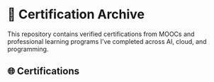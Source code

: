 # 📜 Certification Archive

This repository contains verified certifications from MOOCs and professional learning programs I’ve completed across AI, cloud, and programming.

## 🌐 Certifications

